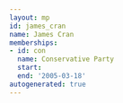 ```yaml
---
layout: mp
id: james_cran
name: James Cran
memberships:
- id: con
  name: Conservative Party
  start: 
  end: '2005-03-18'
autogenerated: true
---
```

